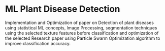 # ML Plant Disease Detection
Implementation and Optimization of paper on Detection of plant diseases using statistical ML concepts, Image Processing, segmentation techniques using the selected texture features before classification and optimization of the selected Research paper using Particle Swarm Optimization algorithm to improve classification accuracy.

